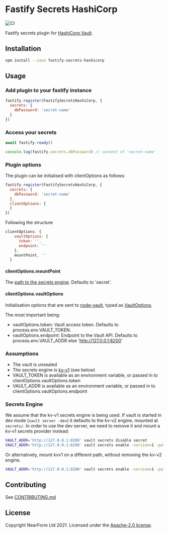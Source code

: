 # Fastify Secrets HashiCorp

![CI](https://github.com/nearform/fastify-secrets-hashicorp/workflows/CI/badge.svg)

Fastify secrets plugin for [HashiCorp Vault](https://www.vaultproject.io).

## Installation

```sh
npm install --save fastify-secrets-hashicorp
```

## Usage

### Add plugin to your fastify instance

```js
fastify.register(FastifySecretsHashiCorp, {
  secrets: {
    dbPassword: 'secret-name'
  }
})
```

### Access your secrets

```js
await fastify.ready()

console.log(fastify.secrets.dbPassword) // content of 'secret-name'
```

### Plugin options

The plugin can be initialised with clientOptions as follows:

```js
fastify.register(FastifySecretsHashiCorp, {
  secrets: {
    dbPassword: 'secret-name'
  },
  clientOptions: {
  }
})
```

Following the structure

```js
clientOptions: {
    vaultOptions: {
      token: '', 
      endpoint: ''
    },
    mountPoint, ''
  }
```

#### clientOptions.mountPoint

The [path to the secrets engine](https://www.vaultproject.io/docs/secrets#secrets-engines-lifecycle). Defaults to 'secret'.

#### clientOptions.vaultOptions

Initialisation options that are sent to [node-vault](https://github.com/kr1sp1n/node-vault), typed as [VaultOptions](https://github.com/kr1sp1n/node-vault/blob/70097269d35a58bb560b5290190093def96c87b1/index.d.ts#L115-L130).

The most important being:

- vaultOptions.token: Vault access token. Defaults to process.env.VAULT_TOKEN.
- vaultOptions.endpoint: Endpoint to the Vault API. Defaults to process.env.VAULT_ADDR else 'http://127.0.0.1:8200'

### Assumptions

- The vault is unsealed
- The secrets engine is [kv-v1](https://www.vaultproject.io/docs/secrets/kv/kv-v1)
 (see below)
- VAULT_TOKEN is available as an environment variable, or passed in to clientOptions.vaultOptions.token
- VAULT_ADDR is available as an environment variable, or passed in to clientOptions.vaultOptions.endpoint

### Secrets Engine

We assume that the kv-v1 secrets engine is being used. If vault is started in dev mode (`vault server -dev`) it defaults to the kv-v2 engine, mounted at `secrets/`. In order to use the dev server, we need to remove it and mount a kv-v1 secrets provider instead:

```sh
VAULT_ADDR='http://127.0.0.1:8200' vault secrets disable secret
VAULT_ADDR='http://127.0.0.1:8200' vault secrets enable -version=1 -path=secret kv
```

Or alternatively, mount kvv1 on a different path, without removing the kv-v2 engine.

```sh
VAULT_ADDR='http://127.0.0.1:8200' vault secrets enable -version=1 -path=kvv1 kv
```

## Contributing

See [CONTRIBUTING.md](./CONTRIBUTING.md)

## License

Copyright NearForm Ltd 2021. Licensed under the [Apache-2.0 license](http://www.apache.org/licenses/LICENSE-2.0).